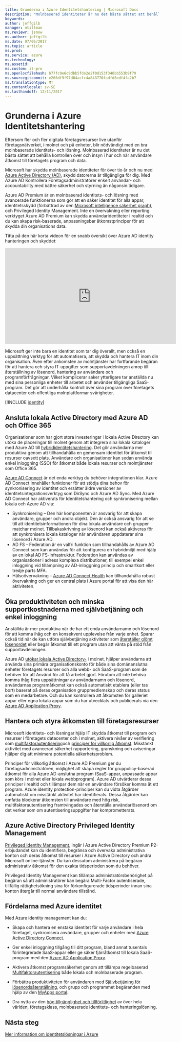 ```yaml
---
title: Grunderna i Azure Identitetshantering | Microsoft Docs
description: "Molnbaserad identiteter är nu det bästa sättet att behålla kontrollen över och insyn i hur och när användare åtkomst till företagets program och data."
keywords: 
author: jeffgilb
manager: mtillman
ms.reviewr: jsnow
ms.author: jeffgilb
ms.date: 07/05/2017
ms.topic: article
ms.prod: 
ms.service: azure
ms.technology: 
ms.assetid: 
ms.custom: it-pro
ms.openlocfilehash: b77fc9e6c9dbb5fde2e2f0d153f348bb553b9f79
ms.sourcegitcommit: e266df9f97d04acfc4a843770fadfd8edf4fa2b7
ms.translationtype: MT
ms.contentlocale: sv-SE
ms.lasthandoff: 12/11/2017
---
```

# <a name="fundamentals-of-azure-identity-management"></a>Grunderna i Azure Identitetshantering
Eftersom fler och fler digitala företagsresurser live utanför företagsnätverket, i molnet och på enheter, blir nödvändigt med en bra molnbaserade identitets- och lösning. Molnbaserad identiteter är nu det bästa sättet att behålla kontrollen över och insyn i hur och när användare åtkomst till företagets program och data.

Microsoft har skydda molnbaserade identiteter för över tio år och nu med [Azure Active Directory (AD)](https://docs.microsoft.com/azure/active-directory/active-directory-editions), skydd datorerna är tillgängliga för dig. Med Azure AD Kontrollera Företagsadministratörer enkelt användar- och accountability med bättre säkerhet och styrning än någonsin tidigare.

Azure AD Premium är en molnbaserad identitets- och lösning med avancerade funktionerna som gör att en säker identitet för alla appar, identitetsskydd (förbättrad av den [Microsoft intelligence säkerhet graph](https://www.microsoft.com/en-us/security/intelligence)), och Privileged Identity Management. Inte en övervakning eller reporting verktyget Azure AD Premium kan skydda användaridentiteter i realtid och du kan skapa risk-baserade, anpassningsbar åtkomstprinciper för att skydda din organisations data.

Titta på den här korta videon för en snabb översikt över Azure AD identity hanteringen och skyddet:
<iframe width="560" height="315" src="https://www.youtube.com/embed/9LGIJ2-FKIM" frameborder="0" allowfullscreen></iframe>

Microsoft ger inte bara en identitet som tar dig överallt, men också en uppsättning verktyg för att automatisera, att skydda och hantera IT inom din organisation. Även efter ankomsten av molntjänster har fortfarande begäran för att hantera och styra IT-uppgifter som supportavdelningen anrop till återställning av lösenord, hantering av användare och programförfrågningar. Vilket komplicerar saker ytterligare tar anställda nu med sina personliga enheter till arbetet och använder tillgängliga SaaS-program. Det gör att underhålla kontroll över sina program över företagets datacenter och offentliga molnplattformar svårigheter.

[!INCLUDE [identity](../../includes/azure-ad-licenses.md)]

## <a name="connect-on-premises-active-directory-with-azure-ad-and-office-365"></a>Ansluta lokala Active Directory med Azure AD och Office 365
Organisationer som har gjort stora investeringar i lokala Active Directory kan utöka de placeringar till molnet genom att integrera sina lokala kataloger med Azure AD till [hybrididentitetshantering](https://docs.microsoft.com/azure/active-directory/active-directory-hybrid-identity-design-considerations-overview). Det gör användarna mer produktiva genom att tillhandahålla en gemensam identitet för åtkomst till resurser oavsett plats. Användare och organisationer kan sedan använda enkel inloggning (SSO) för åtkomst både lokala resurser och molntjänster som Office 365.

[Azure AD Connect](https://docs.microsoft.com/azure/active-directory/connect/active-directory-aadconnect) är det enda verktyg du behöver integrationen klar. Azure AD Connect innehåller funktioner för att stödja dina behov för synkronisering av identitet och ersätter äldre versioner av identitetsintegrationsverktyg som DirSync och Azure AD Sync. Med Azure AD Connect har aktiverats för Identitetshantering och synkronisering mellan lokala och Azure AD via:

- Synkronisering – Den här komponenten är ansvarig för att skapa användare, grupper och andra objekt. Den är också ansvarig för att se till att identitetsinformationen för dina lokala användare och grupper matchar molnet. Tillbakaskrivning av lösenord kan också aktiveras för att synkronisera lokala kataloger när användaren uppdaterar sina lösenord i Azure AD.
- AD FS - Federation är en valfri funktion som tillhandahålls av Azure AD Connect som kan användas för att konfigurera en hybridmiljö med hjälp av en lokal AD FS-infrastruktur. Federation kan användas av organisationer i adress komplexa distributioner, till exempel enkel inloggning vid tillämpning av AD-inloggning princip och smartkort eller tredje parts MFA.
- Hälsoövervakning – [Azure AD Connect Health](https://docs.microsoft.com/azure/active-directory/connect-health/active-directory-aadconnect-health) kan tillhandahålla robust övervakning och ger en central plats i Azure portal för att visa den här aktiviteten.

## <a name="increase-productivity-and-reduce-helpdesk-costs-with-self-service-and-single-sign-on-experiences"></a>Öka produktiviteten och minska supportkostnaderna med självbetjäning och enkel inloggning

Anställda är mer produktiva när de har ett enda användarnamn och lösenord för att komma ihåg och en konsekvent upplevelse från varje enhet. Sparar också tid när de kan utföra självbetjäning aktiviteter som [återställer glömt lösenordet](https://docs.microsoft.com/azure/active-directory/active-directory-passwords) eller begär åtkomst till ett program utan att vänta på stöd från supportavdelningen.

Azure AD [utökar lokala Active Directory-](https://docs.microsoft.com/azure/active-directory/connect/active-directory-aadconnect) i molnet, hjälper användarna att använda sina primära organisationskonto för både sina domänanslutna enheter företagets resurser och alla webb- och SaaS-program som de behöver för att Använd för att få arbetet gjort. Förutom att inte behöva komma ihåg flera uppsättningar av användarnamn och lösenord, användarnas programåtkomst kan också automatiskt etablera (eller tas bort) baserat på deras organisation gruppmedlemskap och deras status som en medarbetare. Och du kan kontrollera att åtkomsten för galleriet appar eller egna lokala appar som du har utvecklats och publicerats via den [Azure AD Application Proxy](https://docs.microsoft.com/azure/active-directory/active-directory-application-proxy-get-started).

## <a name="manage-and-control-access-to-corporate-resources"></a>Hantera och styra åtkomsten till företagsresurser
Microsoft identitets- och lösningar hjälp IT skydda åtkomst till program och resurser i företagets datacenter och i molnet, aktivera nivåer av verifiering som [multifaktorautentisering](https://docs.microsoft.com/azure/multi-factor-authentication/multi-factor-authentication-whats-next)och [principer för villkorlig åtkomst](https://docs.microsoft.com/azure/active-directory/active-directory-conditional-access-azure-portal). Misstänkt aktivitet med avancerad säkerhet rapportering, granskning och aviseringar hjälper dig att minimera potentiella säkerhetsproblem.

Principer för villkorlig åtkomst i Azure AD Premium ger du företagsadministratören, möjlighet att skapa regler för gruppolicy-baserad åtkomst för alla Azure AD-anslutna program (SaaS-appar, anpassade appar som körs i molnet eller lokala webbprogram). Azure AD utvärderar dessa principer i realtid och tillämpar dem när en användare försöker komma åt ett program. Azure identity protection-principer kan du vidta åtgärder automatiskt om misstänkt aktivitet har identifierats. Dessa åtgärder kan omfatta blockerar åtkomsten till användare med hög risk, multifaktorautentisering framtvingades och återställa användarlösenord om det verkar som om autentiseringsuppgifter har komprometterats.


## <a name="azure-active-directory-privileged-identity-management"></a>Azure Active Directory Privileged Identity Management

[Privileged Identity Management](https://docs.microsoft.com/azure/active-directory/active-directory-privileged-identity-management-getting-started), ingår i Azure Active Directory Premium P2-erbjudandet kan du identifiera, begränsa och övervaka administrativa konton och deras åtkomst till resurser i Azure Active Directory och andra Microsoft online-tjänster. Du kan dessutom administrera på begäran administrativ åtkomst för den exakta tidsperioden som du behöver.

Privileged Identity Management kan tillämpa administratörsbehörighet på begäran så att administratörer kan begära Multi-Factor autentiserade, tillfällig rättighetsökning sina för förkonfigurerade tidsperioder innan sina konton återgår till normal användare tillstånd.

## <a name="benefits-of-azure-identity"></a>Fördelarna med Azure identitet

Med Azure identity management kan du:

-   Skapa och hantera en enstaka identitet för varje användare i hela företaget, synkronisera användare, grupper och enheter med [Azure Active Directory Connect](https://docs.microsoft.com/azure/active-directory/connect/active-directory-aadconnect).

-   Ger enkel inloggning tillgång till ditt program, bland annat tusentals förintegrerade SaaS-appar eller ge säker fjärråtkomst till lokala SaaS-program med den [Azure AD Application Proxy](https://docs.microsoft.com/azure/active-directory/active-directory-application-proxy-get-started).

-   Aktivera åtkomst programsäkerhet genom att tillämpa regelbaserad [Multifaktorautentisering](https://docs.microsoft.com/azure/multi-factor-authentication/multi-factor-authentication-whats-next) både lokala och molnbaserade program.

-   Förbättra produktiviteten för användaren med [Självbetjäning för lösenordsåterställning](https://docs.microsoft.com/azure/active-directory/active-directory-passwords), och grupp och programmet begäranden med hjälp av den [MyApps portal](https://docs.microsoft.com/azure/active-directory/active-directory-saas-access-panel-user-help).

-   Dra nytta av den [hög tillgänglighet och tillförlitlighet](https://docs.microsoft.com/azure/architecture/resiliency/high-availability-azure-applications) av över hela världen, företagsklass, molnbaserade identitets- och hanteringslösning.

## <a name="next-steps"></a>Nästa steg
[Mer information om identitetslösningar i Azure](https://docs.microsoft.com/azure/active-directory/understand-azure-identity-solutions)